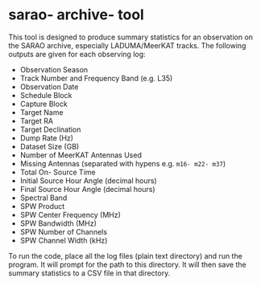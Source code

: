 # sarao- archive- tool
This tool is designed to produce summary statistics for an observation on the SARAO archive, especially LADUMA/MeerKAT tracks. The following outputs are given for each observing log:
- Observation Season
- Track Number and Frequency Band (e.g. L35)
- Observation Date
- Schedule Block
- Capture Block
- Target Name
- Target RA
- Target Declination
- Dump Rate (Hz)
- Dataset Size (GB)
- Number of MeerKAT Antennas Used
- Missing Antennas (separated with hypens e.g. `m16- m22- m37`)
- Total On- Source Time
- Initial Source Hour Angle (decimal hours)
- Final Source Hour Angle (decimal hours)
- Spectral Band
- SPW Product
- SPW Center Frequency (MHz)
- SPW Bandwidth (MHz)
- SPW Number of Channels
- SPW Channel Width (kHz)

To run the code, place all the log files (plain text directory) and run the program. It will prompt for the path to this directory. It will then save the summary statistics to a CSV file in that directory.
